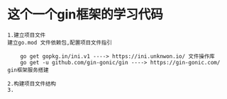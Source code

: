 # 这个一个gin框架的学习代码
    1.建立项目文件
    建立go.mod 文件依赖包,配置项目文件指引

        go get gopkg.in/ini.v1 ----> https://ini.unknwon.io/ 文件操作库 
        go get -u github.com/gin-gonic/gin ----> https://gin-gonic.com/ gin框架服务搭建

    2.构建项目文件结构
    3.